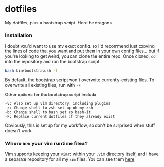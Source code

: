# dotfiles
My dotfiles, plus a bootstrap script. Here be dragons.

### Installation
I doubt you'd want to use my exact config, so I'd recommend just copying the
lines of code that you want and put them in your own config files... but if
you're looking to get weird, you can clone the entire repo. Once cloned, `cd`
into the repository and run the bootstrap script.

```sh
bash bin/bootstrap.sh -f
```

By default, the bootstrap script won't overwrite currently-existing files. To
overwrite all existing files, run with `-F`

Other options for the bootstrap script include

```
-v: Also set up vim directory, including plugins
-z: Change shell to zsh set up oh-my-zsh
-b: Change shell to bash set up bash-it
-F: Replace current dotfiles if they already exist
```

Obviously, this is set up for my workflow, so don't be surprised when stuff
doesn't work.

### Where are your vim runtime files?
Vim supports keeping your `vimrc` within your `.vim` directory itself, and I
have a separate repository for all my `vim` files. You can see them
[here](https://github.com/evanthegrayt/vimfiles)


